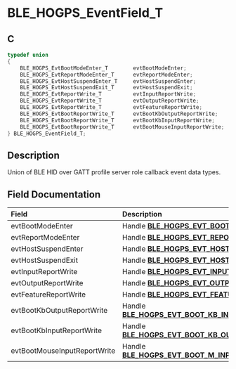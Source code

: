 # BLE_HOGPS_EventField_T

## C

```c
typedef union
{
    BLE_HOGPS_EvtBootModeEnter_T        evtBootModeEnter;
    BLE_HOGPS_EvtReportModeEnter_T      evtReportModeEnter;
    BLE_HOGPS_EvtHostSuspendEnter_T     evtHostSuspendEnter;
    BLE_HOGPS_EvtHostSuspendExit_T      evtHostSuspendExit;
    BLE_HOGPS_EvtReportWrite_T          evtInputReportWrite;
    BLE_HOGPS_EvtReportWrite_T          evtOutputReportWrite;
    BLE_HOGPS_EvtReportWrite_T          evtFeatureReportWrite;
    BLE_HOGPS_EvtBootReportWrite_T      evtBootKbOutputReportWrite;
    BLE_HOGPS_EvtBootReportWrite_T      evtBootKbInputReportWrite;
    BLE_HOGPS_EvtBootReportWrite_T      evtBootMouseInputReportWrite;
} BLE_HOGPS_EventField_T;
```

## Description

Union of BLE HID over GATT profile server role callback event data types.


## Field Documentation

|Field|Description|
|:---|:---|
|evtBootModeEnter|Handle **[BLE_HOGPS_EVT_BOOT_MODE_ENTER_IND](GUID-FD46DA44-7917-4D0D-B093-1B426A48DF54.md)**|
|evtReportModeEnter|Handle **[BLE_HOGPS_EVT_REPORT_MODE_ENTER_IND](GUID-FD46DA44-7917-4D0D-B093-1B426A48DF54.md)**|
|evtHostSuspendEnter|Handle **[BLE_HOGPS_EVT_HOST_SUSPEND_ENTER_IND](GUID-FD46DA44-7917-4D0D-B093-1B426A48DF54.md)**|
|evtHostSuspendExit|Handle **[BLE_HOGPS_EVT_HOST_SUSPEND_EXIT_IND](GUID-FD46DA44-7917-4D0D-B093-1B426A48DF54.md)**|
|evtInputReportWrite|Handle **[BLE_HOGPS_EVT_INPUT_REPORT_WRITE_IND](GUID-FD46DA44-7917-4D0D-B093-1B426A48DF54.md)**|
|evtOutputReportWrite|Handle **[BLE_HOGPS_EVT_OUTPUT_REPORT_WRITE_IND](GUID-FD46DA44-7917-4D0D-B093-1B426A48DF54.md)**|
|evtFeatureReportWrite|Handle **[BLE_HOGPS_EVT_FEATURE_REPORT_WRITE_IND](GUID-FD46DA44-7917-4D0D-B093-1B426A48DF54.md)**|
|evtBootKbOutputReportWrite|Handle **[BLE_HOGPS_EVT_BOOT_KB_INPUT_REPORT_WRITE_IND](GUID-FD46DA44-7917-4D0D-B093-1B426A48DF54.md)**|
|evtBootKbInputReportWrite|Handle **[BLE_HOGPS_EVT_BOOT_KB_OUTPUT_REPORT_WRITE_IND](GUID-FD46DA44-7917-4D0D-B093-1B426A48DF54.md)**|
|evtBootMouseInputReportWrite|Handle **[BLE_HOGPS_EVT_BOOT_M_INPUT_REPORT_WRITE_IND](GUID-FD46DA44-7917-4D0D-B093-1B426A48DF54.md)**|
